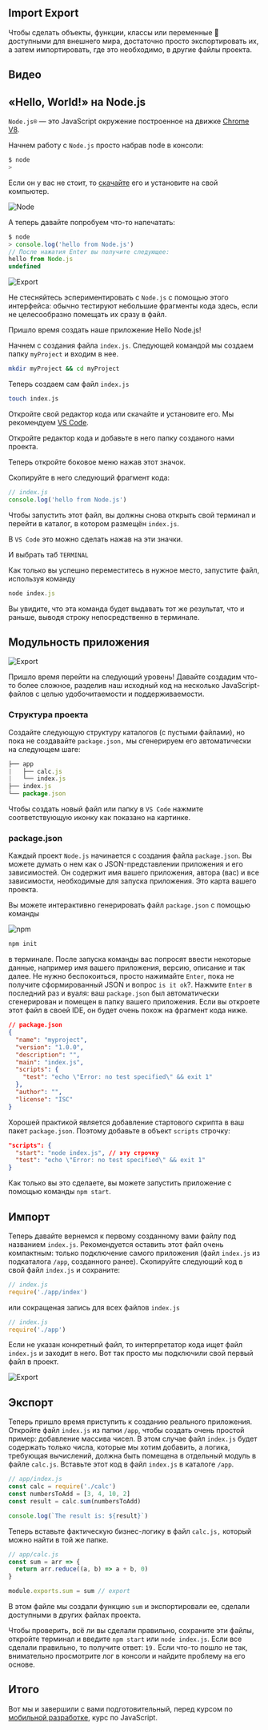 ## Import Export

Чтобы сделать объекты, функции, классы или переменные 🔔 доступными для внешнего мира, достаточно просто экспортировать их, а затем импортировать, где это необходимо, в другие файлы проекта.

## Видео

<YouTube videoId="eObrJvg0Y5s" />

## «Hello, World!» на Node.js

`Node.js®` — это JavaScript окружение построенное на движке [Chrome V8](https://v8.dev).

Начнем работу с `Node.js` просто набрав node в консоли:

```javascript
$ node
>
```

Если он у вас не стоит, то [скачайте](https://nodejs.org) его и установите на свой компьютер.

![Node](https://media.giphy.com/media/kdFc8fubgS31b8DsVu/giphy.gif)

А теперь давайте попробуем что-то напечатать:

```javascript
$ node
> console.log('hello from Node.js')
// После нажатия Enter вы получите следующее:
hello from Node.js
undefined
```

![Export](https://media.giphy.com/media/3ohzAiaRIBBrge2jQc/giphy.gif)

Не стесняйтесь эспериментировать с `Node.js` с помощью этого интерфейса: обычно тестируют небольшие фрагменты кода здесь, если не целесообразно помещать их сразу в файл.

Пришло время создать наше приложение Hello Node.js!

Начнем с создания файла `index.js`. Следующей командой мы создаем папку `myProject` и входим в нее.

```bash
mkdir myProject && cd myProject
```

Теперь создаем сам файл `index.js`

```bash
touch index.js
```

Откройте свой редактор кода или скачайте и установите его. Мы рекомендуем [VS Code](https://code.visualstudio.com).

Откройте редактор кода и добавьте в него папку созданого нами проекта.



Теперь откройте боковое меню нажав этот значок.



Cкопируйте в него следующий фрагмент кода:

```javascript
// index.js
console.log('hello from Node.js')
```

Чтобы запустить этот файл, вы должны снова открыть свой терминал и перейти в каталог, в котором размещён `index.js`.

В `VS Code` это можно сделать нажав на эти значки.



И выбрать таб `TERMINAL`



Как только вы успешно переместитесь в нужное место, запустите файл, используя команду

```javascript
node index.js
```

Вы увидите, что эта команда будет выдавать тот же результат, что и раньше, выводя строку непосредственно в терминале.



## Модульность приложения

![Export](https://media.giphy.com/media/3o7btSt2Et1GgIaDAY/source.gif)

Пришло время перейти на следующий уровень! Давайте создадим что-то более сложное, разделив наш исходный код на несколько JavaScript-файлов с целью удобочитаемости и поддерживаемости.

### Структура проекта

Создайте следующую структуру каталогов (с пустыми файлами), но пока не создавайте `package.json,` мы сгенерируем его автоматически на следующем шаге:

```javascript
├── app
|   ├── calc.js
|   └── index.js
├── index.js
└── package.json
```

Чтобы создать новый файл или папку в `VS Code` нажмите соответствующую иконку как показано на картинке.



### package.json

Каждый проект `Node.js` начинается с создания файла `package.json`. Вы можете думать о нем как о JSON-представлении приложения и его зависимостей. Он содержит имя вашего приложения, автора (вас) и все зависимости, необходимые для запуска приложения. Это карта вашего проекта.

Вы можете интерактивно генерировать файл `package.json` с помощью команды

![npm](https://media.giphy.com/media/gHnBLyeYE6hboT3t3o/giphy.gif)

```bash
npm init
```

в терминале. После запуска команды вас попросят ввести некоторые данные, например имя вашего приложения, версию, описание и так далее. Не нужно беспокоиться, просто нажимайте `Enter`, пока не получите сформированный JSON и вопрос `is it ok`?. Нажмите `Enter` в последний раз и вуаля: ваш `package.json` был автоматически сгенерирован и помещен в папку вашего приложения. Если вы откроете этот файл в своей IDE, он будет очень похож на фрагмент кода ниже.

```json
// package.json
{
  "name": "myproject",
  "version": "1.0.0",
  "description": "",
  "main": "index.js",
  "scripts": {
    "test": "echo \"Error: no test specified\" && exit 1"
  },
  "author": "",
  "license": "ISC"
}
```

Хорошей практикой является добавление стартового скрипта в ваш пакет `package.json`. Поэтому добавьте в объект `scripts` строчку:

```json
"scripts": {
  "start": "node index.js", // эту строчку
  "test": "echo \"Error: no test specified\" && exit 1"
}
```

Как только вы это сделаете, вы можете запустить приложение с помощью команды `npm start`.

## Импорт

Теперь давайте вернемся к первому созданному вами файлу под названием `index.js`. Рекомендуется оставить этот файл очень компактным: только подключение самого приложения (файл `index.js` из подкаталога `/app`, созданного ранее). Скопируйте следующий код в свой файл `index.js` и сохраните:

```javascript
// index.js
require('./app/index')
```

или сокращеная запись для всех файлов `index.js`

```javascript
// index.js
require('./app')
```

Если не указан конкретный файл, то интерпретатор кода ищет файл `index.js` и заходит в него. Вот так просто мы подключили свой первый файл в проект.

![Export](https://media.giphy.com/media/W6Lidy1RgOl3kYdARr/giphy.gif)

## Экспорт

Теперь пришло время приступить к созданию реального приложения. Откройте файл `index.js` из папки `/app`, чтобы создать очень простой пример: добавление массива чисел. В этом случае файл `index.js` будет содержать только числа, которые мы хотим добавить, а логика, требующая вычислений, должна быть помещена в отдельный модуль в файле `calc.js`.
Вставьте этот код в файл `index.js` в каталоге `/app`.

```javascript
// app/index.js
const calc = require('./calc')
const numbersToAdd = [3, 4, 10, 2]
const result = calc.sum(numbersToAdd)

console.log(`The result is: ${result}`)
```

Теперь вставьте фактическую бизнес-логику в файл `calc.js,` который можно найти в той же папке.

```javascript
// app/calc.js
const sum = arr => {
  return arr.reduce((a, b) => a + b, 0)
}

module.exports.sum = sum // export
```

В этом файле мы создали функцию `sum` и экспортировали ее, сделали доступными в других файлах проекта.

Чтобы проверить, всё ли вы сделали правильно, сохраните эти файлы, откройте терминал и введите `npm start` или `node index.js`. Если все сделали правильно, то получите ответ: `19.` Если что-то пошло не так, внимательно просмотрите лог в консоли и найдите проблему на его основе.



## Итого

Вот мы и завершили с вами подготовительный, перед курсом по [мобильной разработке](https://jscamp.app/docs/start000), курс по JavaScript.